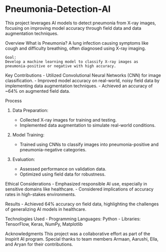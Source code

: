 # Pneumonia-Detection-AI

This project leverages AI models to detect pneumonia from X-ray images, focusing on improving model accuracy through field data and data augmentation techniques.

Overview
    What is Pneumonia? 
    A lung infection causing symptoms like cough and difficulty breathing, often diagnosed using X-ray imaging.
    
    Goal: 
    Develop a machine learning model to classify X-ray images as pneumonia-positive or negative with high accuracy.


Key Contributions
    - Utilized Convolutional Neural Networks (CNN) for image classification.
    - Improved model accuracy on real-world, noisy field data by implementing data augmentation techniques.
    - Achieved an accuracy of ~64% on augmented field data.

Process
1. Data Preparation:
    - Collected X-ray images for training and testing.
    - Implemented data augmentation to simulate real-world conditions.
      
2. Model Training:
    - Trained using CNNs to classify images into pneumonia-positive and pneumonia-negative categories.

3. Evaluation:
    - Assessed performance on validation data.
    - Optimized using field data for robustness.

Ethical Considerations
    - Emphasized responsible AI use, especially in sensitive domains like healthcare.
    - Considered implications of accuracy rates in high-stakes environments.

Results
    - Achieved 64% accuracy on field data, highlighting the challenges of generalizing AI models in healthcare.

Technologies Used
    - Programming Languages: Python
    - Libraries: TensorFlow, Keras, NumPy, Matplotlib

Acknowledgments
This project was a collaborative effort as part of the Inspirit AI program. Special thanks to team members Armaan, Aarushi, Ella, and Aryan for their contributions.


